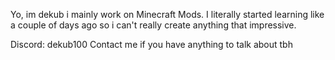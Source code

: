 Yo, im dekub i mainly work on Minecraft Mods.
I literally started learning like a couple of days ago so i can't really create anything that impressive.

Discord: dekub100
Contact me if you have anything to talk about tbh
